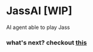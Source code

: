 # JassAI [WIP] 
AI agent able to play Jass

### what's next? checkout [this](https://github.com/gregunz/JassAI/projects/1)
